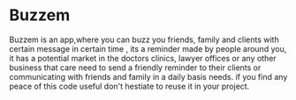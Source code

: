 # Buzzem
Buzzem is an app,where you can buzz you friends, family and clients with certain message in certain time , its a reminder made by people around you, it has a potential market in the doctors clinics, lawyer offices or any other business that care need to send a friendly reminder to their clients or communicating with friends and family in a daily basis needs. if you find any peace of this code useful don't hestiate to reuse it in your project.
